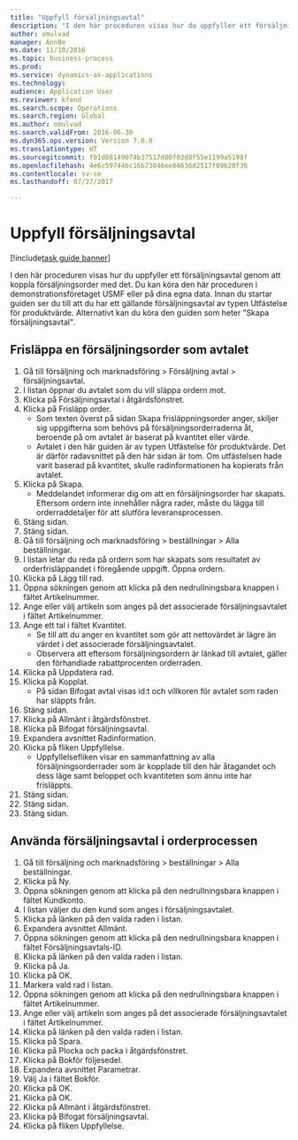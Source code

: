 ```yaml
--- 
title: "Uppfyll försäljningsavtal"
description: "I den här proceduren visas hur du uppfyller ett försäljningsavtal genom att koppla försäljningsorder med det."
author: omulvad
manager: AnnBe
ms.date: 11/10/2016
ms.topic: business-process
ms.prod: 
ms.service: dynamics-ax-applications
ms.technology: 
audience: Application User
ms.reviewer: kfend
ms.search.scope: Operations
ms.search.region: Global
ms.author: omulvad
ms.search.validFrom: 2016-06-30
ms.dyn365.ops.version: Version 7.0.0
ms.translationtype: HT
ms.sourcegitcommit: f01d88149074b37517d00f03d8f55e1199a5198f
ms.openlocfilehash: 4e6c597446c16b73846ee84636d2517f09620f36
ms.contentlocale: sv-se
ms.lasthandoff: 07/27/2017

---
```

# <a name="fulfill-sales-agreements"></a>Uppfyll försäljningsavtal

[!include[task guide banner](../../includes/task-guide-banner.md)]

I den här proceduren visas hur du uppfyller ett försäljningsavtal genom att koppla försäljningsorder med det. Du kan köra den här proceduren i demonstrationsföretaget USMF eller på dina egna data. Innan du startar guiden ser du till att du har ett gällande försäljningsavtal av typen Utfästelse för produktvärde. Alternativt kan du köra den guiden som heter ”Skapa försäljningsavtal".  




## <a name="release-a-sales-order-from-the-agreement"></a>Frisläppa en försäljningsorder som avtalet
1. Gå till försäljning och marknadsföring > Försäljning avtal > försäljningsavtal.
2. I listan öppnar du avtalet som du vill släppa ordern mot.
3. Klicka på Försäljningsavtal i åtgärdsfönstret.
4. Klicka på Frisläpp order.
    * Som texten överst på sidan Skapa frisläppningsorder anger, skiljer sig uppgifterna som behövs på försäljningsorderraderna åt, beroende på om avtalet är baserat på kvantitet eller värde.  
    * Avtalet i den här guiden är av typen Utfästelse för produktvärde. Det är därför radavsnittet på den här sidan är tom. Om utfästelsen hade varit baserad på kvantitet, skulle radinformationen ha kopierats från avtalet.  
5. Klicka på Skapa.
    * Meddelandet informerar dig om att en försäljningsorder har skapats. Eftersom ordern inte innehåller några rader, måste du lägga till orderraddetaljer för att slutföra leveransprocessen.   
6. Stäng sidan.
7. Stäng sidan.
8. Gå till försäljning och marknadsföring > beställningar > Alla beställningar.
9. I listan letar du reda på ordern som har skapats som resultatet av orderfrisläppandet i föregående uppgift. Öppna ordern.
10. Klicka på Lägg till rad.
11. Öppna sökningen genom att klicka på den nedrullningsbara knappen i fältet Artikelnummer.
12. Ange eller välj artikeln som anges på det associerade försäljningsavtalet i fältet Artikelnummer.
13. Ange ett tal i fältet Kvantitet.
    * Se till att du anger en kvantitet som gör att nettovärdet är lägre än värdet i det associerade försäljningsavtalet.  
    * Observera att eftersom försäljningsordern är länkad till avtalet, gäller den förhandlade rabattprocenten orderraden.  
14. Klicka på Uppdatera rad.
15. Klicka på Kopplat.
    * På sidan Bifogat avtal visas id:t och villkoren för avtalet som raden har släppts från.  
16. Stäng sidan.
17. Klicka på Allmänt i åtgärdsfönstret.
18. Klicka på Bifogat försäljningsavtal.
19. Expandera avsnittet Radinformation.
20. Klicka på fliken Uppfyllelse.
    * Uppfyllelsefliken visar en sammanfattning av alla försäljningsorderrader som är kopplade till den här åtagandet och dess läge samt beloppet och kvantiteten som ännu inte har frisläppts.   
21. Stäng sidan.
22. Stäng sidan.
23. Stäng sidan.

## <a name="apply-sales-agreement-in-the-order-process"></a>Använda försäljningsavtal i orderprocessen
1. Gå till försäljning och marknadsföring > beställningar > Alla beställningar.
2. Klicka på Ny.
3. Öppna sökningen genom att klicka på den nedrullningsbara knappen i fältet Kundkonto.
4. I listan väljer du den kund som anges i försäljningsavtalet.
5. Klicka på länken på den valda raden i listan.
6. Expandera avsnittet Allmänt.
7. Öppna sökningen genom att klicka på den nedrullningsbara knappen i fältet Försäljningsavtals-ID.
8. Klicka på länken på den valda raden i listan.
9. Klicka på Ja.
10. Klicka på OK.
11. Markera vald rad i listan.
12. Öppna sökningen genom att klicka på den nedrullningsbara knappen i fältet Artikelnummer.
13. Ange eller välj artikeln som anges på det associerade försäljningsavtalet i fältet Artikelnummer.
14. Klicka på länken på den valda raden i listan.
15. Klicka på Spara.
16. Klicka på Plocka och packa i åtgärdsfönstret.
17. Klicka på Bokför följesedel.
18. Expandera avsnittet Parametrar.
19. Välj Ja i fältet Bokför.
20. Klicka på OK.
21. Klicka på OK.
22. Klicka på Allmänt i åtgärdsfönstret.
23. Klicka på Bifogat försäljningsavtal.
24. Klicka på fliken Uppfyllelse.


